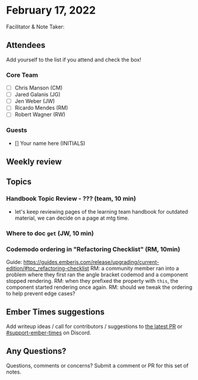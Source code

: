 # February 17, 2022

Facilitator & Note Taker: 

## Attendees

Add yourself to the list if you attend and check the box!

### Core Team

- [ ] Chris Manson (CM)
- [ ] Jared Galanis (JG)
- [ ] Jen Weber (JW)
- [ ] Ricardo Mendes (RM)
- [ ] Robert Wagner (RW)

### Guests

- [] Your name here (INITIALS)

## Weekly review

## Topics

<!-- If you would like to add a topic to the agenda please add a suggestion to the PR using the following format: -->
<!-- ### Your topic (INITIALS, expected duration in minutes) -->

### Handbook Topic Review - ??? (team, 10 min)

- let's keep reviewing pages of the learning team handbook for outdated material, we can decide on a page at mtg time.

### Where to doc `get` (JW, 10 min)

### Codemodo ordering in "Refactoring Checklist" (RM, 10min)
Guide: https://guides.emberjs.com/release/upgrading/current-edition/#toc_refactoring-checklist
RM: a community member ran into a problem where they first ran the angle bracket codemod and a component stopped rendering.
RM: when they prefixed the property with `this`, the component started rendering once again.
RM: should we tweak the ordering to help prevent edge cases?


## Ember Times suggestions

Add writeup ideas / call for contributors / suggestions to [the latest PR](https://github.com/ember-learn/ember-blog/pulls?q=is%3Aopen+is%3Apr+label%3A%22%F0%9F%97%9E+embertimes%22%20or%20#support-ember-times) or [#support-ember-times](https://discordapp.com/channels/480462759797063690/485450546887786506) on Discord.

## Any Questions?

Questions, comments or concerns? Submit a comment or PR for this set of notes.

